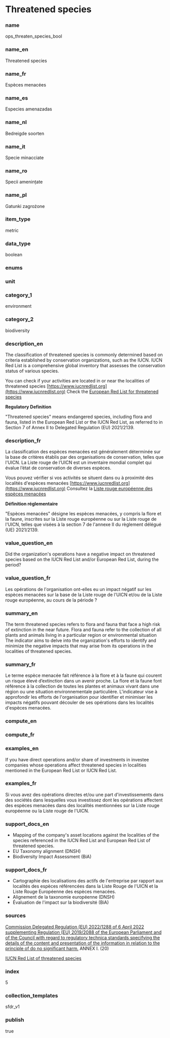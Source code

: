 # Threatened species

### name

ops_threaten_species_bool

### name_en

Threatened species

### name_fr

Espèces menacées

### name_es

Especies amenazadas

### name_nl

Bedreigde soorten

### name_it

Specie minacciate

### name_ro

Specii amenințate

### name_pl

Gatunki zagrożone

### item_type

metric

### data_type

boolean

### enums



### unit



### category_1

environment

### category_2

biodiversity

### description_en

The classification of threatened species is commonly determined based on criteria established by conservation organizations, such as the IUCN. IUCN Red List is a comprehensive global inventory that assesses the conservation status of various species.

You can check if your activities are located in or near the localities of threatened species [https://www.iucnredlist.org](https://www.iucnredlist.org)
Check the [European Red List for threatened species](https://www.eea.europa.eu/en/datahub/datahubitem-view/202f3c2e-54a9-4ff4-a1da-ed7ca524f634)

**Regulatory Definition**

"Threatened species" means endangered species, including flora and fauna, listed in the European Red List or the IUCN Red List, as referred to in Section 7 of Annex II to Delegated Regulation (EU) 2021/2139.


### description_fr

La classification des espèces menacées est généralement déterminée sur la base de critères établis par des organisations de conservation, telles que l'UICN. La Liste rouge de l’UICN est un inventaire mondial complet qui évalue l’état de conservation de diverses espèces.

Vous pouvez vérifier si vos activités se situent dans ou à proximité des localités d'espèces menacées [https://www.iucnredlist.org](https://www.iucnredlist.org)
Consultez la [Liste rouge européenne des espèces menacées](https://www.eea.europa.eu/en/datahub/datahubitem-view/202f3c2e-54a9-4ff4-a1da-ed7ca524f634)

**Définition réglementaire**

"Espèces menacées" désigne les espèces menacées, y compris la flore et la faune, inscrites sur la Liste rouge européenne ou sur la Liste rouge de l'UICN, telles que visées à la section 7 de l'annexe II du règlement délégué (UE) 2021/2139.


### value_question_en

Did the organization's operations have a negative impact on threatened species based on the IUCN Red List and/or European Red List, during the period?

### value_question_fr

Les opérations de l'organisation ont-elles eu un impact négatif sur les espèces menacées sur la base de la Liste rouge de l'UICN et/ou de la Liste rouge européenne, au cours de la période ?

### summary_en

The term threatened species refers to flora and fauna that face a high risk of extinction in the near future. Flora and fauna refer to the collection of all plants and animals living in a particular region or environmental situation The indicator aims to delve into the organization's efforts to identify and minimize the negative impacts that may arise from its operations in the localities of threatened species.

### summary_fr

Le terme espèce menacée fait référence à la flore et à la faune qui courent un risque élevé d’extinction dans un avenir proche. La flore et la faune font référence à la collection de toutes les plantes et animaux vivant dans une région ou une situation environnementale particulière. L'indicateur vise à approfondir les efforts de l'organisation pour identifier et minimiser les impacts négatifs pouvant découler de ses opérations dans les localités d'espèces menacées.

### compute_en



### compute_fr



### examples_en

If you have direct operations and/or share of investments in investee companies whose operations affect threatened species in localities mentioned in the European Red List or IUCN Red List.

### examples_fr

Si vous avez des opérations directes et/ou une part d'investissements dans des sociétés dans lesquelles vous investissez dont les opérations affectent des espèces menacées dans des localités mentionnées sur la Liste rouge européenne ou la Liste rouge de l'UICN.

### support_docs_en

- Mapping of the company's asset locations against the localities of the species referenced in the IUCN Red List and European Red List of threatened species. 
- EU Taxonomy alignment (DNSH)
- Biodiversity Impact Assessment (BiA)

### support_docs_fr

- Cartographie des localisations des actifs de l'entreprise par rapport aux localités des espèces référencées dans la Liste Rouge de l'UICN et la Liste Rouge Européenne des espèces menacées.
- Alignement de la taxonomie européenne (DNSH)
- Évaluation de l'impact sur la biodiversité (BiA)

### sources

[Commission Delegated Regulation (EU) 2022/1288 of 6 April 2022 supplementing Regulation (EU)
2019/2088 of the European Parliament and of the Council with regard to regulatory technica
standards specifying the details of the content and presentation of the information in relation
to the principle of do no significant harm.](https://eur-lex.europa.eu/legal-content/EN/TXT/?uri=CELEX%3A02022R1288-20220725&qid=1678982393264)
ANNEX I. (20)  

[IUCN Red List of threatened species](https://www.iucnredlist.org)

### index

5

### collection_templates

sfdr_v1

### publish

true
